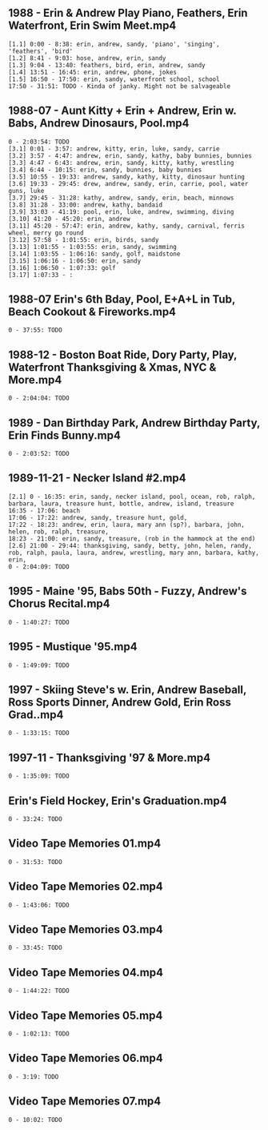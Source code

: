 ## 1988 - Erin & Andrew Play Piano, Feathers, Erin Waterfront, Erin Swim Meet.mp4
    [1.1] 0:00 - 8:38: erin, andrew, sandy, 'piano', 'singing', 'feathers', 'bird'
    [1.2] 8:41 - 9:03: hose, andrew, erin, sandy
    [1.3] 9:04 - 13:40: feathers, bird, erin, andrew, sandy
    [1.4] 13:51 - 16:45: erin, andrew, phone, jokes
    [1.5] 16:50 - 17:50: erin, sandy, waterfront school, school
    17:50 - 31:51: TODO - Kinda of janky. Might not be salvageable

## 1988-07 - Aunt Kitty + Erin + Andrew, Erin w. Babs, Andrew Dinosaurs, Pool.mp4
    0 - 2:03:54: TODO
    [3.1] 0:01 - 3:57: andrew, kitty, erin, luke, sandy, carrie
    [3.2] 3:57 - 4:47: andrew, erin, sandy, kathy, baby bunnies, bunnies
    [3.3] 4:47 - 6:43: andrew, erin, sandy, kitty, kathy, wrestling
    [3.4] 6:44 - 10:15: erin, sandy, bunnies, baby bunnies
    [3.5] 10:55 - 19:33: andrew, sandy, kathy, kitty, dinosaur hunting
    [3.6] 19:33 - 29:45: drew, andrew, sandy, erin, carrie, pool, water guns, luke
    [3.7] 29:45 - 31:28: kathy, andrew, sandy, erin, beach, minnows
    [3.8] 31:28 - 33:00: andrew, kathy, bandaid
    [3.9] 33:03 - 41:19: pool, erin, luke, andrew, swimming, diving
    [3.10] 41:20 - 45:20: erin, andrew
    [3.11] 45:20 - 57:47: erin, andrew, kathy, sandy, carnival, ferris wheel, merry go round
    [3.12] 57:58 - 1:01:55: erin, birds, sandy
    [3.13] 1:01:55 - 1:03:55: erin, sandy, swimming
    [3.14] 1:03:55 - 1:06:16: sandy, golf, maidstone
    [3.15] 1:06:16 - 1:06:50: erin, sandy
    [3.16] 1:06:50 - 1:07:33: golf
    [3.17] 1:07:33 - : 
## 1988-07 Erin's 6th Bday, Pool, E+A+L in Tub, Beach Cookout & Fireworks.mp4
    0 - 37:55: TODO
## 1988-12 - Boston Boat Ride, Dory Party, Play, Waterfront Thanksgiving & Xmas, NYC & More.mp4
    0 - 2:04:04: TODO
## 1989 - Dan Birthday Park, Andrew Birthday Party, Erin Finds Bunny.mp4
    0 - 2:03:52: TODO
## 1989-11-21 - Necker Island #2.mp4
    [2.1] 0 - 16:35: erin, sandy, necker island, pool, ocean, rob, ralph, barbara, laura, treasure hunt, bottle, andrew, island, treasure
    16:35 - 17:06: beach
    17:06 - 17:22: andrew, sandy, treasure hunt, gold, 
    17:22 - 18:23: andrew, erin, laura, mary ann (sp?), barbara, john, helen, rob, ralph, treasure, 
    18:23 - 21:00: erin, sandy, treasure, (rob in the hammock at the end)
    [2.6] 21:00 - 29:44: thanksgiving, sandy, betty, john, helen, randy, rob, ralph, paula, laura, andrew, wrestling, mary ann, barbara, kathy, erin, 
    0 - 2:04:09: TODO
## 1995 - Maine '95, Babs 50th - Fuzzy, Andrew's Chorus Recital.mp4
    0 - 1:40:27: TODO
## 1995 - Mustique '95.mp4
    0 - 1:49:09: TODO
## 1997 - Skiing Steve's w. Erin, Andrew Baseball, Ross Sports Dinner, Andrew Gold, Erin Ross Grad..mp4
    0 - 1:33:15: TODO
## 1997-11 - Thanksgiving '97 & More.mp4
    0 - 1:35:09: TODO
## Erin's Field Hockey, Erin's Graduation.mp4
    0 - 33:24: TODO
## Video Tape Memories 01.mp4
    0 - 31:53: TODO
## Video Tape Memories 02.mp4
    0 - 1:43:06: TODO
## Video Tape Memories 03.mp4
    0 - 33:45: TODO
## Video Tape Memories 04.mp4
    0 - 1:44:22: TODO
## Video Tape Memories 05.mp4
    0 - 1:02:13: TODO
## Video Tape Memories 06.mp4
    0 - 3:19: TODO
## Video Tape Memories 07.mp4
    0 - 10:02: TODO